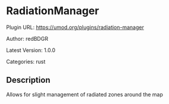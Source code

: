 # RadiationManager

Plugin URL: https://umod.org/plugins/radiation-manager

Author: redBDGR

Latest Version: 1.0.0

Categories: rust

## Description

Allows for slight management of radiated zones around the map
